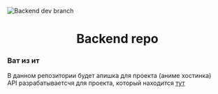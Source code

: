 ![Backend dev branch](https://avatars.mds.yandex.net/i?id=26fa19d9cea8b1ae73a9df628cb028c4_l-5192432-images-thumbs&n=13)

<div id="toc">
  <ul align="center" style="list-style: none">
    <summary>
      <h1>
        Backend repo
      </h1>
    </summary>
  </ul>
</div>

**<h3>Ват из ит</h3>**
В данном репозитории будет апишка для проекта (аниме хостинка)<br>
API разрабатываетсчя для проекта, который находится [тут](https://github.com/theun1c/AnimePlayer) 

